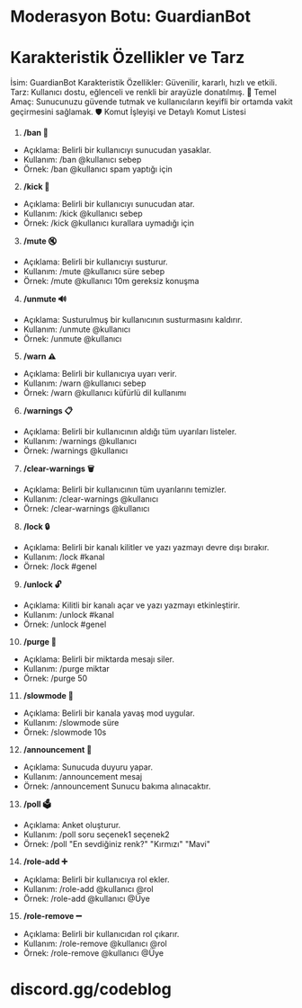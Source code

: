 # Moderasyon Botu: GuardianBot

# Karakteristik Özellikler ve Tarz
İsim: GuardianBot
Karakteristik Özellikler: Güvenilir, kararlı, hızlı ve etkili.
Tarz: Kullanıcı dostu, eğlenceli ve renkli bir arayüzle donatılmış. 🌈
Temel Amaç: Sunucunuzu güvende tutmak ve kullanıcıların keyifli bir ortamda vakit geçirmesini sağlamak. 🛡️
Komut İşleyişi ve Detaylı Komut Listesi

1. **/ban 🚫**
- Açıklama: Belirli bir kullanıcıyı sunucudan yasaklar.
- Kullanım: /ban @kullanıcı sebep
- Örnek: /ban @kullanıcı spam yaptığı için

2. **/kick 👢**
- Açıklama: Belirli bir kullanıcıyı sunucudan atar.
- Kullanım: /kick @kullanıcı sebep
- Örnek: /kick @kullanıcı kurallara uymadığı için

3. **/mute 🔇**
- Açıklama: Belirli bir kullanıcıyı susturur.
- Kullanım: /mute @kullanıcı süre sebep
- Örnek: /mute @kullanıcı 10m gereksiz konuşma

4. **/unmute 🔊**
- Açıklama: Susturulmuş bir kullanıcının susturmasını kaldırır.
- Kullanım: /unmute @kullanıcı
- Örnek: /unmute @kullanıcı

5. **/warn ⚠️**
- Açıklama: Belirli bir kullanıcıya uyarı verir.
- Kullanım: /warn @kullanıcı sebep
- Örnek: /warn @kullanıcı küfürlü dil kullanımı

6. **/warnings 📋**
- Açıklama: Belirli bir kullanıcının aldığı tüm uyarıları listeler.
- Kullanım: /warnings @kullanıcı
- Örnek: /warnings @kullanıcı

7. **/clear-warnings 🗑️**
- Açıklama: Belirli bir kullanıcının tüm uyarılarını temizler.
- Kullanım: /clear-warnings @kullanıcı
- Örnek: /clear-warnings @kullanıcı

8. **/lock 🔒**
- Açıklama: Belirli bir kanalı kilitler ve yazı yazmayı devre dışı bırakır.
- Kullanım: /lock #kanal
- Örnek: /lock #genel

9. **/unlock 🔓**
- Açıklama: Kilitli bir kanalı açar ve yazı yazmayı etkinleştirir.
- Kullanım: /unlock #kanal
- Örnek: /unlock #genel

10. **/purge 🧹**
- Açıklama: Belirli bir miktarda mesajı siler.
- Kullanım: /purge miktar
- Örnek: /purge 50

11. **/slowmode 🐢**
- Açıklama: Belirli bir kanala yavaş mod uygular.
- Kullanım: /slowmode süre
- Örnek: /slowmode 10s

12. **/announcement 📢**
- Açıklama: Sunucuda duyuru yapar.
- Kullanım: /announcement mesaj
- Örnek: /announcement Sunucu bakıma alınacaktır.

13. **/poll 🗳️**
- Açıklama: Anket oluşturur.
- Kullanım: /poll soru seçenek1 seçenek2
- Örnek: /poll "En sevdiğiniz renk?" "Kırmızı" "Mavi"

14. **/role-add ➕**
- Açıklama: Belirli bir kullanıcıya rol ekler.
- Kullanım: /role-add @kullanıcı @rol
- Örnek: /role-add @kullanıcı @Üye

15. **/role-remove ➖**
- Açıklama: Belirli bir kullanıcıdan rol çıkarır.
- Kullanım: /role-remove @kullanıcı @rol
- Örnek: /role-remove @kullanıcı @Üye

# discord.gg/codeblog
